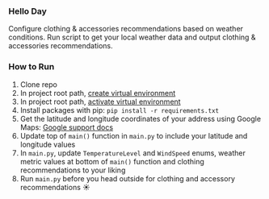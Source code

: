 ### Hello Day

Configure clothing & accessories recommendations based on weather conditions. Run script to get your local weather data and output clothing & accessories recommendations.


### How to Run

1. Clone repo
2. In project root path, [create virtual environment](https://realpython.com/python-virtual-environments-a-primer/#create-it)
3. In project root path, [activate virtual environment](https://realpython.com/python-virtual-environments-a-primer/#activate-it)
4. Install packages with pip: `pip install -r requirements.txt`
5. Get the latitude and longitude coordinates of your address using Google Maps: [Google support docs](https://support.google.com/maps/answer/18539?hl=en&co=GENIE.Platform=Desktop)
6. Update top of `main()` function in `main.py` to include your latitude and longitude values
7. In `main.py`, update `TemperatureLevel` and `WindSpeed` enums, weather metric values at bottom of `main()` function and clothing recommendations to your liking
8. Run `main.py` before you head outside for clothing and accessory recommendations ☀️
